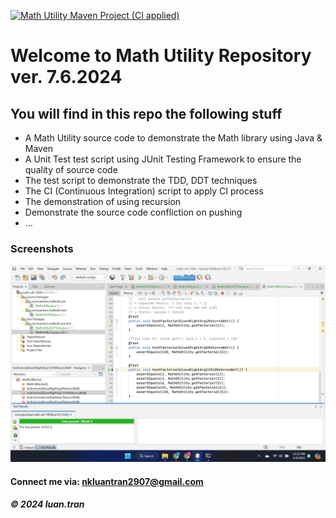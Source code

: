 [![Math Utility Maven Project (CI applied)](https://github.com/ngckinhluan/math-util-1808/actions/workflows/ci-script.yml/badge.svg)](https://github.com/ngckinhluan/math-util-1808/actions/workflows/ci-script.yml)
# Welcome to Math Utility Repository ver. 7.6.2024

## You will find in this repo the following stuff

* A Math Utility source code to demonstrate the Math library using Java & Maven
* A Unit Test test script using JUnit Testing Framework to ensure the quality of source code
* The test script to demonstrate the TDD, DDT techniques
* The CI (Continuous Integration) script to apply CI process
* The demonstration of using recursion 
* Demonstrate the source code confliction on pushing
* ...

### Screenshots
![Source code and Unit Test](https://github.com/ngckinhluan/math-util-1808/blob/main/screenshots/Screenshot%202024-06-04%20122319.png)


#### Connect me via: nkluantran2907@gmail.com

##### &#169; 2024 luan.tran

